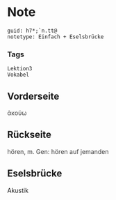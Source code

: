 # Note
```
guid: h7*;`n.tt@
notetype: Einfach + Eselsbrücke
```

### Tags
```
Lektion3
Vokabel
```

## Vorderseite
<span style="color: rgb(62, 62, 62);">ἀκούω</span>

## Rückseite
<span style="color: rgb(62, 62, 62);">hören, m. Gen: hören auf jemanden</span>

## Eselsbrücke
Akustik
